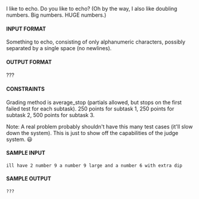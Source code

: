 I like to echo. Do you like to echo?
(Oh by the way, I also like doubling numbers. Big numbers. HUGE numbers.)

#### INPUT FORMAT

Something to echo, consisting of only alphanumeric characters, possibly separated by a single space (no newlines).

#### OUTPUT FORMAT

???

#### CONSTRAINTS

Grading method is average_stop (partials allowed, but stops on the first failed test for each subtask).
250 points for subtask 1, 250 points for subtask 2, 500 points for subtask 3.

Note: A real problem probably shouldn't have this many test cases (it'll slow down the system). This is just to show off the capabilities of the judge system. 😃

#### SAMPLE INPUT
```text
ill have 2 number 9 a number 9 large and a number 6 with extra dip
```

#### SAMPLE OUTPUT
```text
???
```